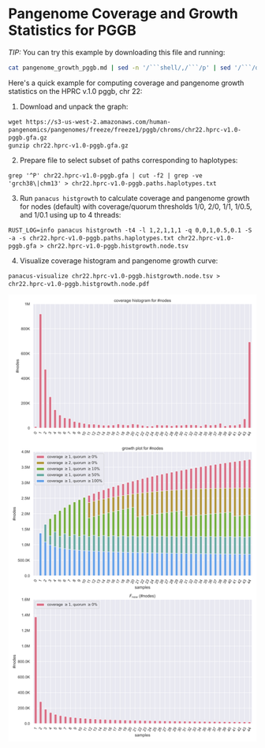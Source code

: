 # Pangenome Coverage and Growth Statistics for PGGB

*TIP:*
You can try this example by downloading this file and running:
````bash
cat pangenome_growth_pggb.md | sed -n '/```shell/,/```/p' | sed '/```/d' | bash
````

Here's a quick example for computing coverage and pangenome growth statistics on the HPRC v.1.0 pggb, chr 22:

1. Download and unpack the graph:
```shell
wget https://s3-us-west-2.amazonaws.com/human-pangenomics/pangenomes/freeze/freeze1/pggb/chroms/chr22.hprc-v1.0-pggb.gfa.gz
gunzip chr22.hprc-v1.0-pggb.gfa.gz
```
2. Prepare file to select subset of paths corresponding to haplotypes:
```shell
grep '^P' chr22.hprc-v1.0-pggb.gfa | cut -f2 | grep -ve 'grch38\|chm13' > chr22.hprc-v1.0-pggb.paths.haplotypes.txt
```
3. Run `panacus histgrowth` to calculate coverage and pangenome growth for nodes (default) with coverage/quorum thresholds 1/0, 2/0, 1/1, 1/0.5, and 1/0.1 using up to 4 threads:
```shell
RUST_LOG=info panacus histgrowth -t4 -l 1,2,1,1,1 -q 0,0,1,0.5,0.1 -S -a -s chr22.hprc-v1.0-pggb.paths.haplotypes.txt chr22.hprc-v1.0-pggb.gfa > chr22.hprc-v1.0-pggb.histgrowth.node.tsv
```
4. Visualize coverage histogram and pangenome growth curve:
```shell
panacus-visualize chr22.hprc-v1.0-pggb.histgrowth.node.tsv > chr22.hprc-v1.0-pggb.histgrowth.node.pdf
```

![coverage histogram and pangenome growth of nodes in chr22.hprc-v1.0-pggb.gfa](/docs/chr22.hprc-v1.0-pggb.histgrowth.node.png?raw=true "coverage and pangenome growth statistics on the HPRC v.1.0 pggb, chr 22")

